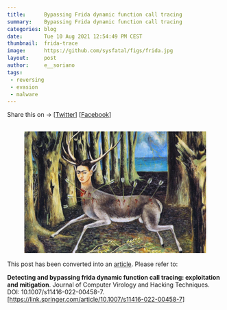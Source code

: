 ```yaml
---
title:      Bypassing Frida dynamic function call tracing
summary:    Bypassing Frida dynamic function call tracing
categories: blog
date:       Tue 10 Aug 2021 12:54:49 PM CEST
thumbnail:  frida-trace
image:      https://github.com/sysfatal/figs/frida.jpg
layout:     post
author:     e__soriano
tags:
 - reversing
 - evasion
 - malware
---
```


<div class="share-page">
    Share this on &rarr;
    [<a href="https://twitter.com/intent/tweet?text={{ page.title }}&url={{ site.url }}{{ page.url }}&via=e__soriano&related=e__soriano" rel="nofollow" target="_blank" title="Share on Twitter">Twitter</a>]
    [<a href="https://facebook.com/sharer.php?u={{ site.url }}{{ page.url }}" rel="nofollow" target="_blank" title="Share on Facebook">Facebook</a>]
</div>
<br>

<center>
<figure class="image">
  <img src="figs/frida.jpg" alt="{{frida calo painting image}}">
</figure>
</center>

This post has been converted into an [article](https://link.springer.com/article/10.1007/s11416-022-00458-7). Please refer to:

**Detecting and bypassing frida dynamic function call tracing: exploitation and mitigation**. Journal of Computer Virology and Hacking Techniques. DOI: 10.1007/s11416-022-00458-7.  [https://link.springer.com/article/10.1007/s11416-022-00458-7]

